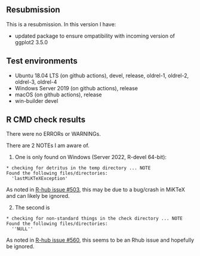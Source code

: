 ## Resubmission
This is a resubmission. In this version I have:

* updated package to ensure ompatibility with incoming version of ggplot2 3.5.0

## Test environments
* Ubuntu 18.04 LTS (on github actions), devel, release, oldrel-1, oldrel-2, oldrel-3, oldrel-4
* Windows Server 2019 (on github actions), release
* macOS (on github actions), release
* win-builder devel

## R CMD check results

There were no ERRORs or WARNINGs. 

There are 2 NOTEs I am aware of. 

1. One is only found on Windows (Server 2022, R-devel 64-bit): 

```
* checking for detritus in the temp directory ... NOTE
Found the following files/directories:
  'lastMiKTeXException'
```

As noted in [R-hub issue #503](https://github.com/r-hub/rhub/issues/503), this may be due to a bug/crash in MiKTeX and can likely be ignored.


2. The second is 

```
* checking for non-standard things in the check directory ... NOTE
Found the following files/directories:
  ''NULL''
```

As noted in [R-hub issue #560](https://github.com/r-hub/rhub/issues/560), this seems to be an Rhub issue and hopefully be ignored. 
